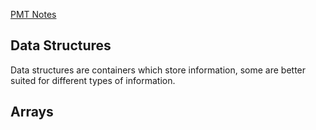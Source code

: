 [PMT Notes](https://pmt.physicsandmathstutor.com/download/Computer-Science/A-level/Notes/AQA/02-Fundamentals-of-Data-Structures/Advanced/2.1.%20Data%20Structures%20and%20Abstract%20Data%20Types%20-%20Advanced.pdf)

## Data Structures

Data structures are containers which store information, some are better suited for different types of information.

## Arrays
